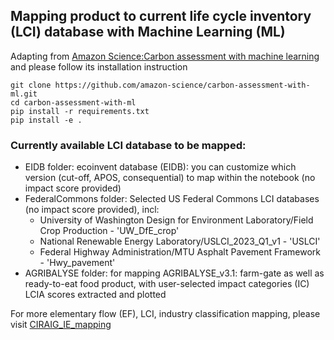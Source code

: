 ## Mapping product to current life cycle inventory (LCI) database with Machine Learning (ML)
 
Adapting from [Amazon Science:Carbon assessment with machine learning](https://github.com/amazon-science/carbon-assessment-with-ml) and please follow its installation instruction
 
```
git clone https://github.com/amazon-science/carbon-assessment-with-ml.git
cd carbon-assessment-with-ml
pip install -r requirements.txt
pip install -e .
```
 
### Currently available LCI database to be mapped:
- EIDB folder: ecoinvent database (EIDB): you can customize which version (cut-off, APOS, consequential) to map within the notebook (no impact score provided)
- FederalCommons folder: Selected US Federal Commons LCI databases (no impact score provided), incl:
  - University of Washington Design for Environment Laboratory/Field Crop Production - 'UW_DfE_crop'
  - National Renewable Energy Laboratory/USLCI_2023_Q1_v1 - 'USLCI'
  - Federal Highway Administration/MTU Asphalt Pavement Framework - 'Hwy_pavement'
- AGRIBALYSE folder:  for mapping AGRIBALYSE_v3.1: farm-gate as well as ready-to-eat food product, with user-selected impact categories (IC) LCIA scores extracted and plotted



For more elementary flow (EF), LCI, industry classification mapping, please visit [CIRAIG_IE_mapping](https://github.com/CIRAIG/IE_ML_mapping) 
